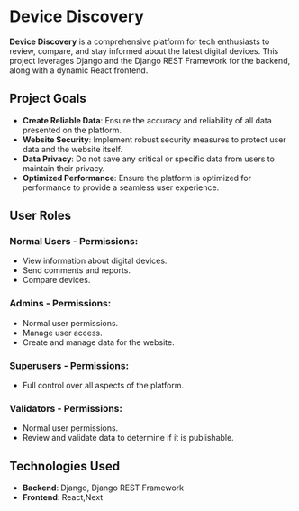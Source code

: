 # Device Discovery 
**Device Discovery** is a comprehensive platform for tech enthusiasts to review, compare, and stay informed about the latest digital devices. This project leverages Django and the Django REST Framework for the backend, along with a dynamic React frontend.

## Project Goals 
- **Create Reliable Data**: Ensure the accuracy and reliability of all data presented on the platform.
- **Website Security**: Implement robust security measures to protect user data and the website itself.
- **Data Privacy**: Do not save any critical or specific data from users to maintain their privacy.
- **Optimized Performance**: Ensure the platform is optimized for performance to provide a seamless user experience.

## User Roles 
### Normal Users - **Permissions**: 
- View information about digital devices.
- Send comments and reports.
- Compare devices. 
### Admins - **Permissions**: 
- Normal user permissions.
- Manage user access.
- Create and manage data for the website. 
### Superusers - **Permissions**: 
- Full control over all aspects of the platform. 
### Validators - **Permissions**: 
- Normal user permissions.
- Review and validate data to determine if it is publishable.
## Technologies Used 
- **Backend**: Django, Django REST Framework
- **Frontend**: React,Next 
